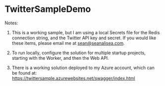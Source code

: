 # TwitterSampleDemo

Notes:

1. This is a working sample, but I am using a local Secrets file for the Redis connection string, and the Twitter API key and secret.  If you would like these items, please email me at sean@seanalisea.com.

2. To run locally, configure the solution for multiple startup projects, starting with the Worker, and then the Web API.

3. There is a working solution deployed to my Azure account, which can be found at:  https://twittersample.azurewebsites.net/swagger/index.html
